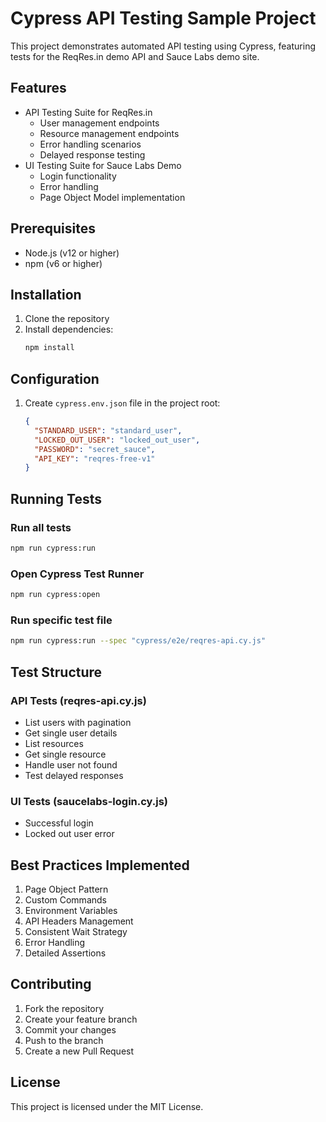 # Cypress API Testing Sample Project

This project demonstrates automated API testing using Cypress, featuring tests for the ReqRes.in demo API and Sauce Labs demo site.

## Features

- API Testing Suite for ReqRes.in
  - User management endpoints
  - Resource management endpoints
  - Error handling scenarios
  - Delayed response testing
- UI Testing Suite for Sauce Labs Demo
  - Login functionality
  - Error handling
  - Page Object Model implementation

## Prerequisites

- Node.js (v12 or higher)
- npm (v6 or higher)

## Installation

1. Clone the repository
2. Install dependencies:
   ```bash
   npm install
   ```

## Configuration

1. Create `cypress.env.json` file in the project root:
   ```json
   {
     "STANDARD_USER": "standard_user",
     "LOCKED_OUT_USER": "locked_out_user",
     "PASSWORD": "secret_sauce",
     "API_KEY": "reqres-free-v1"
   }
   ```

## Running Tests

### Run all tests
```bash
npm run cypress:run
```

### Open Cypress Test Runner
```bash
npm run cypress:open
```

### Run specific test file
```bash
npm run cypress:run --spec "cypress/e2e/reqres-api.cy.js"
```

## Test Structure

### API Tests (reqres-api.cy.js)
- List users with pagination
- Get single user details
- List resources
- Get single resource
- Handle user not found
- Test delayed responses

### UI Tests (saucelabs-login.cy.js)
- Successful login
- Locked out user error

## Best Practices Implemented

1. Page Object Pattern
2. Custom Commands
3. Environment Variables
4. API Headers Management
5. Consistent Wait Strategy
6. Error Handling
7. Detailed Assertions

## Contributing

1. Fork the repository
2. Create your feature branch
3. Commit your changes
4. Push to the branch
5. Create a new Pull Request

## License

This project is licensed under the MIT License.